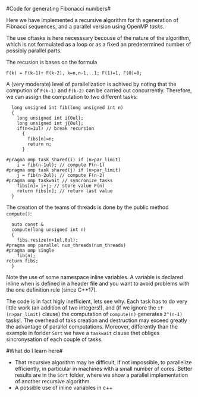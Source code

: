 #Code for generating Fibonacci numbers#

Here we have implemented a recursive algorithm for th egeneration of Fibnacci sequences, and a parallel version using OpenMP *tasks*.

The use oftasks is here necesssary becouse of the nature of the algorithm, which is not formulated as a loop or as a fixed an predetermined number of possibly parallel parts.

The recusion is bases on the formula

	F(k) = F(k-1)+ F(k-2), k=n,n-1,..1; F(1)=1, F(0)=0;
	
A (very moderate) level of parallelization is achived by noting that the compution of `F(k-1)` and `F(k-2)` can be carried out concurrently. Therefore, we can assign the computation to two different tasks:

```
  long unsigned int fib(long unsigned int n)
  {
    long unsigned int i{0ul};
    long unsigned int j{0ul};
    if(n<=1ul) // break recursion
      {
        fibs[n]=n;
        return n;
      }

#pragma omp task shared(i) if (n>par_limit)
    i = fib(n-1ul); // compute F(n-1)
#pragma omp task shared(j) if (n>par_limit)
    j = fib(n-2ul); // compute F(n-2)
#pragma omp taskwait // syncronize tasks
    fibs[n]= i+j; // store value F(n)
    return fibs[n]; // return last value
  }
```
The creation of the teams of threads is done by the public method `compute()`:

```
  auto const &
  compute(long unsigned int n)
  {
    fibs.resize(n+1ul,0ul);
#pragma omp parallel num_threads(num_threads)
#pragma omp single
    fib(n);
return fibs;
  }
```

Note the use of some namespace inline variables. A variable is declared inline when is defined in a header file and you want to avoid problems with the one definition rule (since C++17).

The code is in fact higly inefficient, lets see why. Each task has to do very little work (an addition of two integers!), and (if we ignore the `if (n>par_limit)` clause) the computation of `compute(n)` generates `2^(n-1)` tasks!.
The overhead of taks creation and destruction may exceed greatly the advantage of parallel computations. Moreover, differently than the example in forlder `Sort` we have a `taskwait` clause thet obliges sincronysation of each couple of tasks.

#What do I learn here#
- That recursive algorithm may be difficult, if not impossible, to parallelize efficiently, in particular in  machines with 
a small number of cores. Better results are in the `Sort` folder, where we show a parallel implementation of another recursive algorithm.
- A possible use of inline variables in c++











 